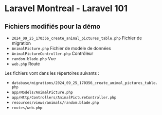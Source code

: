 # Laravel Montreal - Laravel 101

## Fichiers modifiés pour la démo

- `2024_09_25_170356_create_animal_pictures_table.php` Fichier de migration
- `AnimalPicture.php` Fichier de modèle de données
- `AnimalPictureController.php` Contrôleur
- `random.blade.php` Vue
- `web.php` Route

Les fichiers vont dans les répertoires suivants :
- `database/migrations/2024_09_25_170356_create_animal_pictures_table.php`
- `app/Models/AnimalPicture.php`
- `app/Http/Controllers/AnimalPictureController.php`
- `resources/views/animals/random.blade.php`
- `routes/web.php`

